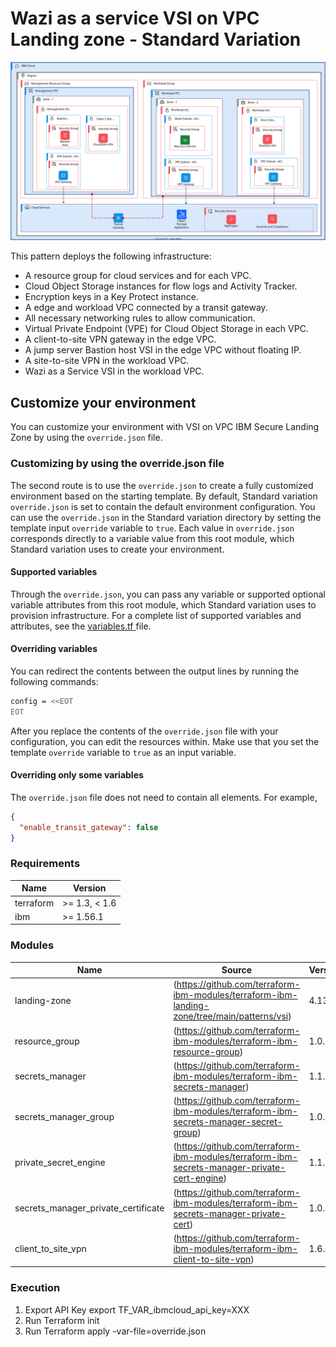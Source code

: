 # Wazi as a service VSI on VPC Landing zone - Standard Variation


![Architecture diagram for the Standard variation of VSI on VPC landing zone](https://raw.githubusercontent.com/terraform-ibm-modules/terraform-ibm-zvsi/main/reference-architecture/Standard-variation.svg)

This pattern deploys the following infrastructure:

- A resource group for cloud services and for each VPC.
- Cloud Object Storage instances for flow logs and Activity Tracker.
- Encryption keys in a Key Protect instance.
- A edge and workload VPC connected by a transit gateway.
- All necessary networking rules to allow communication.
- Virtual Private Endpoint (VPE) for Cloud Object Storage in each VPC.
- A client-to-site VPN gateway in the edge VPC.
- A jump server Bastion host VSI in the edge VPC without floating IP.
- A site-to-site VPN in the workload VPC.
- Wazi as a Service VSI in the workload VPC.

## Customize your environment

You can customize your environment with VSI on VPC IBM Secure Landing Zone by using the `override.json` file.

### Customizing by using the override.json file

The second route is to use the `override.json` to create a fully customized environment based on the starting template. By default, Standard variation `override.json` is set to contain the default environment configuration. You can use the `override.json` in the Standard variation directory by setting the template input `override` variable to `true`. Each value in `override.json` corresponds directly to a variable value from this root module, which Standard variation uses to create your environment.

#### Supported variables

Through the `override.json`, you can pass any variable or supported optional variable attributes from this root module, which Standard variation uses to provision infrastructure. For a complete list of supported variables and attributes, see the [variables.tf ](variables.tf) file.

#### Overriding variables

You can redirect the contents between the output lines by running the following commands:

```sh
config = <<EOT
EOT
```

After you replace the contents of the `override.json` file with your configuration, you can edit the resources within. Make use that you set the template `override` variable to `true` as an input variable.

#### Overriding only some variables

The `override.json` file does not need to contain all elements. For example,

```json
{
  "enable_transit_gateway": false
}
```

### Requirements

| Name | Version |
|------|---------|
| terraform | >= 1.3, < 1.6 |
| ibm | >= 1.56.1 |

### Modules

| Name | Source | Version |
|------|--------|---------|
| landing-zone | (https://github.com/terraform-ibm-modules/terraform-ibm-landing-zone/tree/main/patterns/vsi) | 4.13.0 |
| resource_group | (https://github.com/terraform-ibm-modules/terraform-ibm-resource-group) | 1.0.6 |
| secrets_manager | (https://github.com/terraform-ibm-modules/terraform-ibm-secrets-manager)| 1.1.0 |
| secrets_manager_group | (https://github.com/terraform-ibm-modules/terraform-ibm-secrets-manager-secret-group) | 1.0.1 |
| private_secret_engine | (https://github.com/terraform-ibm-modules/terraform-ibm-secrets-manager-private-cert-engine)| 1.1.1 |
| secrets_manager_private_certificate | (https://github.com/terraform-ibm-modules/terraform-ibm-secrets-manager-private-cert) | 1.0.2 |
| client_to_site_vpn | (https://github.com/terraform-ibm-modules/terraform-ibm-client-to-site-vpn) | 1.6.2 |

### Execution

1. Export API Key
    export TF_VAR_ibmcloud_api_key=XXX
2. Run Terraform init
3. Run Terraform apply -var-file=override.json



